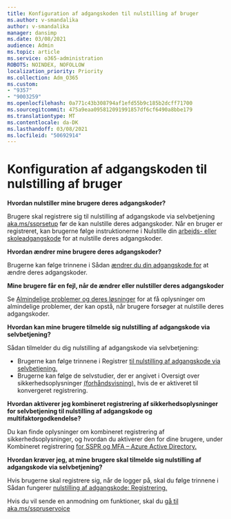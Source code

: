 ```yaml
---
title: Konfiguration af adgangskoden til nulstilling af bruger
ms.author: v-smandalika
author: v-smandalika
manager: dansimp
ms.date: 03/08/2021
audience: Admin
ms.topic: article
ms.service: o365-administration
ROBOTS: NOINDEX, NOFOLLOW
localization_priority: Priority
ms.collection: Adm_O365
ms.custom:
- "9357"
- "9003259"
ms.openlocfilehash: 0a771c43b308794af1efd55b9c185b2dcff71700
ms.sourcegitcommit: 475a9eaa095812091991857df6cf6490a8bbe179
ms.translationtype: MT
ms.contentlocale: da-DK
ms.lasthandoff: 03/08/2021
ms.locfileid: "50692914"
---
```

# <a name="user-reset-password-setup"></a>Konfiguration af adgangskoden til nulstilling af bruger

**Hvordan nulstiller mine brugere deres adgangskoder?**

Brugere skal registrere sig til nulstilling af adgangskode via selvbetjening [aka.ms/ssprsetup](https://mysignins.microsoft.com/security-info) før de kan nulstille deres adgangskoder. Når en bruger er registreret, kan brugerne følge instruktionerne i Nulstille din [arbejds- eller skoleadgangskode](https://docs.microsoft.com/azure/active-directory/user-help/active-directory-passwords-update-your-own-password) for at nulstille deres adgangskoder.

**Hvordan ændrer mine brugere deres adgangskoder?**

Brugerne kan følge trinnene i Sådan [ændrer du din adgangskode for](https://docs.microsoft.com/azure/active-directory/user-help/active-directory-passwords-update-your-own-password) at ændre deres adgangskoder.

**Mine brugere får en fejl, når de ændrer eller nulstiller deres adgangskoder**

Se [Almindelige problemer og deres løsninger](https://docs.microsoft.com/azure/active-directory/user-help/active-directory-passwords-update-your-own-password) for at få oplysninger om almindelige problemer, der kan opstå, når brugere forsøger at nulstille deres adgangskoder.

**Hvordan kan mine brugere tilmelde sig nulstilling af adgangskode via selvbetjening?**

Sådan tilmelder du dig nulstilling af adgangskode via selvbetjening:

- Brugerne kan følge trinnene i Registrer [til nulstilling af adgangskode via selvbetjening.](https://docs.microsoft.com/azure/active-directory/user-help/active-directory-passwords-reset-register)
- Brugerne kan følge de selvstudier, der er angivet i Oversigt over sikkerhedsoplysninger [(forhåndsvisning),](https://docs.microsoft.com/azure/active-directory/user-help/security-info-setup-signin) hvis de er aktiveret til konvergeret registrering.

**Hvordan aktiverer jeg kombineret registrering af sikkerhedsoplysninger for selvbetjening til nulstilling af adgangskode og multifaktorgodkendelse?**

Du kan finde oplysninger om kombineret registrering af sikkerhedsoplysninger, og hvordan du aktiverer den for dine brugere, under Kombineret registrering [for SSPR og MFA – Azure Active Directory.](https://docs.microsoft.com/azure/active-directory/authentication/concept-registration-mfa-sspr-combined)

**Hvordan kræver jeg, at mine brugere skal tilmelde sig nulstilling af adgangskode via selvbetjening?**

Hvis brugerne skal registrere sig, når de logger på, skal du følge trinnene i Sådan fungerer [nulstilling af adgangskode: Registrering.](https://docs.microsoft.com/azure/active-directory/authentication/concept-sspr-howitworks)

Hvis du vil sende en anmodning om funktioner, skal du [gå til aka.ms/sspruservoice](https://feedback.azure.com/forums/169401-azure-active-directory/category/166251-self-service-password-reset)



 













